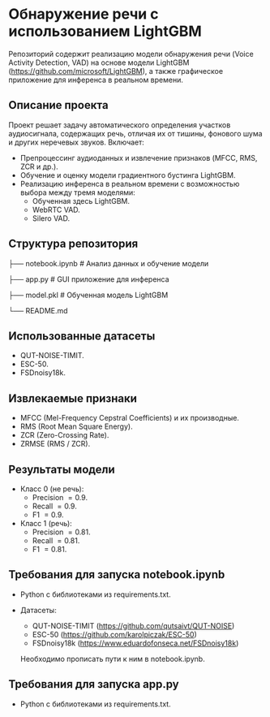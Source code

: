 # Обнаружение речи с использованием LightGBM

Репозиторий содержит реализацию модели обнаружения речи (Voice Activity Detection, VAD) на основе модели LightGBM (https://github.com/microsoft/LightGBM), а также графическое приложение для инференса в реальном времени.

## Описание проекта

Проект решает задачу автоматического определения участков аудиосигнала, содержащих речь, отличая их от тишины, фонового шума и других неречевых звуков. Включает:
- Препроцессинг аудиоданных и извлечение признаков (MFCC, RMS, ZCR и др.).
- Обучение и оценку модели градиентного бустинга LightGBM.
- Реализацию инференса в реальном времени с возможностью выбора между тремя моделями:
  - Обученная здесь LightGBM.
  - WebRTC VAD.
  - Silero VAD.

## Структура репозитория

├── notebook.ipynb          # Анализ данных и обучение модели

├── app.py                  # GUI приложение для инференса

├── model.pkl               # Обученная модель LightGBM

└── README.md

## Использованные датасеты

- QUT-NOISE-TIMIT.
- ESC-50.
- FSDnoisy18k.

## Извлекаемые признаки

- MFCC (Mel-Frequency Cepstral Coefficients) и их производные.
- RMS (Root Mean Square Energy).
- ZCR (Zero-Crossing Rate).
- ZRMSE (RMS / ZCR).

## Результаты модели
* Класс 0 (не речь):
    * Precision $= 0.9$.
    * Recall $= 0.9$.
    * F1 $= 0.9$.
* Класс 1 (речь):
    * Precision $= 0.81$.
    * Recall $= 0.81$.
    * F1 $= 0.81$.

## Требования для запуска notebook.ipynb
- Python с библиотеками из requirements.txt.
- Датасеты:
  - QUT-NOISE-TIMIT (https://github.com/qutsaivt/QUT-NOISE)
  - ESC-50 (https://github.com/karolpiczak/ESC-50)
  - FSDnoisy18k (https://www.eduardofonseca.net/FSDnoisy18k)

  Необходимо прописать пути к ним в notebook.ipynb.

## Требования для запуска app.py
- Python с библиотеками из requirements.txt.
